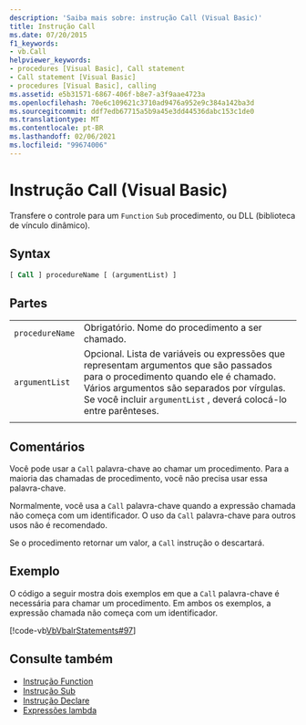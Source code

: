 ```yaml
---
description: 'Saiba mais sobre: instrução Call (Visual Basic)'
title: Instrução Call
ms.date: 07/20/2015
f1_keywords:
- vb.Call
helpviewer_keywords:
- procedures [Visual Basic], Call statement
- Call statement [Visual Basic]
- procedures [Visual Basic], calling
ms.assetid: e5b31571-6867-406f-b8e7-a3f9aae4723a
ms.openlocfilehash: 70e6c109621c3710ad9476a952e9c384a142ba3d
ms.sourcegitcommit: ddf7edb67715a5b9a45e3dd44536dabc153c1de0
ms.translationtype: MT
ms.contentlocale: pt-BR
ms.lasthandoff: 02/06/2021
ms.locfileid: "99674006"
---
```

# <a name="call-statement-visual-basic"></a>Instrução Call (Visual Basic)

Transfere o controle para um `Function` `Sub` procedimento, ou DLL (biblioteca de vínculo dinâmico).  
  
## <a name="syntax"></a>Syntax  
  
```vb  
[ Call ] procedureName [ (argumentList) ]  
```  
  
## <a name="parts"></a>Partes  

|||
|---|---|
|`procedureName`|Obrigatório. Nome do procedimento a ser chamado.|
|`argumentList`|Opcional. Lista de variáveis ou expressões que representam argumentos que são passados para o procedimento quando ele é chamado. Vários argumentos são separados por vírgulas. Se você incluir `argumentList` , deverá colocá-lo entre parênteses.|
|||
  
## <a name="remarks"></a>Comentários

 Você pode usar a `Call` palavra-chave ao chamar um procedimento. Para a maioria das chamadas de procedimento, você não precisa usar essa palavra-chave.

 Normalmente, você usa a `Call` palavra-chave quando a expressão chamada não começa com um identificador. O uso da `Call` palavra-chave para outros usos não é recomendado.

 Se o procedimento retornar um valor, a `Call` instrução o descartará.

## <a name="example"></a>Exemplo

 O código a seguir mostra dois exemplos em que a `Call` palavra-chave é necessária para chamar um procedimento. Em ambos os exemplos, a expressão chamada não começa com um identificador.

 [!code-vb[VbVbalrStatements#97](~/samples/snippets/visualbasic/VS_Snippets_VBCSharp/VbVbalrStatements/VB/Class1.vb#97)]  
  
## <a name="see-also"></a>Consulte também

- [Instrução Function](function-statement.md)
- [Instrução Sub](sub-statement.md)
- [Instrução Declare](declare-statement.md)
- [Expressões lambda](../../programming-guide/language-features/procedures/lambda-expressions.md)
